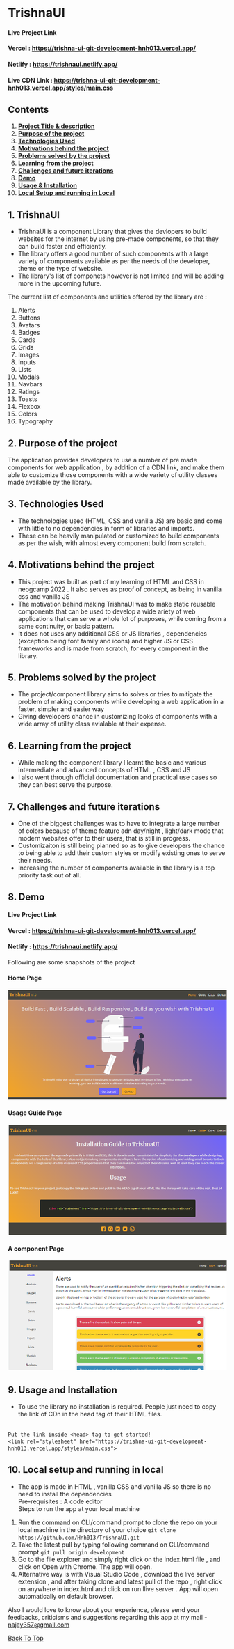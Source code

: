 # TrishnaUI<a name="top"></a>

#### Live Project Link
#### Vercel : https://trishna-ui-git-development-hnh013.vercel.app/
#### Netlify : https://trishnaui.netlify.app/
#### Live CDN Link : https://trishna-ui-git-development-hnh013.vercel.app/styles/main.css

## Contents

1. **[Project Title & description](#trishnaUI)**
2. **[Purpose of the project](#purpose-of-the-project)**
3. **[Technologies Used](#technologies-used)**
4. **[Motivations behind the project](#motivations-behind-the-project)**
5. **[Problems solved by the project](#problems-solved-by-the-project)**
6. **[Learning from the project](#learning-from-the-project)** 
7. **[Challenges and future iterations](#challenges-and-future-iterations)**
8. **[Demo](#demo)**
9. **[Usage & Installation](#usage-and-installation)**
10. **[Local Setup and running in Local](#local-setup-and-running-in-local)**

## 1. TrishnaUI<a name="trishnaUI"></a>
* TrishnaUI is a component Library that gives the devlopers to build websites for the internet by using pre-made components, so that they can build faster and efficiently. 
* The library offers a good number of such components with a large variety of components available as per the needs of the developer, theme or the type of website. 
* The library's list of componets however is not limited and will be adding more in the upcoming future. 

The current list of components and utilities offered by the library are :
  
1. Alerts
2. Buttons
3. Avatars
4. Badges
5. Cards 
6. Grids
7. Images
8. Inputs
9. Lists
10. Modals
11. Navbars
12. Ratings
13. Toasts
14. Flexbox
15. Colors
16. Typography

## 2. Purpose of the project<a name="purpose-of-the-project"></a>

The application provides developers to use a number of pre made components for web application , by addition of a CDN link, and make them able to customize those
components with a wide variety of utility classes made available by the library.

## 3. Technologies Used<a name="technologies-used"></a>
* The technologies used (HTML, CSS and vanilla JS) are basic and come with little to no dependencies in form of libraries and imports.
* These can be heavily manipulated or customized to build components as per the wish, with almost every component build from scratch. 

## 4. Motivations behind the project<a name="motivations-behind-the-project"></a>

* This project was built as part of my learning of HTML and CSS in neogcamp 2022 . It also serves as proof of concept, as being in vanilla css and vanilla JS
* The motivation behind making TrishnaUI was to make static reusable components that can be used to develop a wide ariety of web applications that can serve a whole lot of purposes, while coming from a same continuity, or basic pattern.  
* It does not uses any additional CSS or JS libraries , dependencies (exception being font family and icons) and higher JS or CSS frameworks  and is made from scratch, for every component in the library.

## 5. Problems solved by the project<a name="problems-solved-by-the-project"></a>

* The project/component library aims to solves or tries to mitigate the problem of making components while developing a web application in a faster, simpler and easier way
* Giving developers chance in customizing looks of components with a wide array of utility class avialable at their expense.

## 6. Learning from the project<a name="learning-from-the-project"></a>

* While making the component library I learnt the basic and various intermediate and advanced concepts of HTML , CSS and JS 
* I also went through official documentation and practical use cases so they can best serve the purpose.

## 7. Challenges and future iterations<a name="challenges-and-future-iterations"></a>

* One of the biggest challenges was to have to integrate a large number of colors because of theme feature adn day/night , light/dark mode that modern websites offer to their users, that is still in progress.
* Customizaiton is still being planned so as to give developers the chance to being able to add their custom styles or modify existing ones to serve their needs.
* Increasing the number of components available in the library is a top priority task out of all.

## 8. Demo<a name="demo"></a>

#### Live Project Link
#### Vercel : https://trishna-ui-git-development-hnh013.vercel.app/
#### Netlify : https://trishnaui.netlify.app/

Following are some snapshots of the project 

#### Home Page
![home page](./images/demo_home.png)

#### Usage Guide Page
![uage guide page](./images/demo_usage.png)

#### A component Page
![component page](./images/demo_component.png)

## 9. Usage and Installation<a name="usage-and-installation"></a>
* To use the library no installation is required. People just need to copy the link of CDn in the head tag of their HTML files.

```

Put the link inside <head> tag to get started!
<link rel="stylesheet" href="https://trishna-ui-git-development-hnh013.vercel.app/styles/main.css">

```


## 10. Local setup and running in local<a name="local-setup-and-running-in-local"></a>

* The app is made in HTML , vanilla CSS and vanilla JS so there is no need to install the dependencies    
Pre-requisites : A code editor    
Steps to run the app at your local machine

1. Run the command on CLI/command prompt to clone the repo on your local machine in the directory of your choice
` git clone https://github.com/Hnh013/TrishnaUI.git `
2. Take the latest pull by typing following command on CLI/command prompt
` git pull origin development `
3. Go to the file explorer and simply right click on the index.html file , and click on Open with Chrome. The app will open.
4. Alternative way is with Visual Studio Code , download the live server extension , and after taking clone and latest pull of the repo , right click on anywhere in index.html and click on run llive server . App will open automatically on default browser.

Also I would love to know about your experience, please send your feedbacks, criticisms and suggestions regarding this app at my mail - najay357@gmail.com

[Back To Top](#top)
